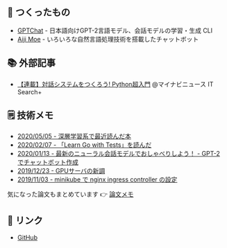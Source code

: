 ## 🤖 つくったもの

- [GPTChat](https://github.com/noriyukipy/gptchat) - 日本語向けGPT-2言語モデル、会話モデルの学習・生成 CLI
- [Aiji Moe](https://aijimoe.net) - いろいろな自然言語処理技術を搭載したチャットボット

## 📚 外部記事

- [【連載】対話システムをつくろう! Python超入門](https://news.mynavi.jp/itsearch/series/devsoft/Python.html) @マイナビニュース IT Search+

## 🗒️ 技術メモ

- [2020/05/05 - 深層学習系で最近読んだ本](20200505-recent_read_books.md)
- [2020/02/07 - 「Learn Go with Tests」を読んだ](article/20200207-read_learn_go_with_tests.md)
- [2020/01/13 - 最新のニューラル会話モデルでおしゃべりしよう！ - GPT-2でチャットボット作成](./article/gptchat_howto_ja.md)
- [2019/12/23 - GPUサーバの新調](article/20191223-new_gpu_server.md)
- [2019/11/03 - minikube で nginx ingress controller の設定](article/20191103-minikube_nginx_ingress_controller.md)

気になった論文もまとめています 👉 [論文メモ](article/papers.md)

## 🔖 リンク

- [GitHub](https://github.com/noriyukipy)

